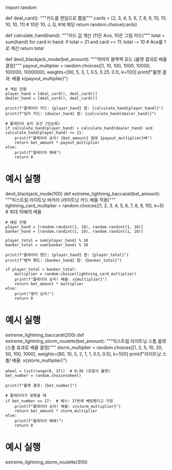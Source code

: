import random

def deal_card():
    """카드를 랜덤으로 뽑음"""
    cards = [2, 3, 4, 5, 6, 7, 8, 9, 10, 10, 10, 10, 11]  # 10은 10, J, Q, K에 해당
    return random.choice(cards)

def calculate_hand(hand):
    """카드 값 계산 (11은 Ace, 10은 그림 카드)"""
    total = sum(hand)
    for card in hand:
        if total > 21 and card == 11:
            total -= 10  # Ace를 1로 계산
    return total

def devil_blackjack_mode(bet_amount):
    """악마의 블랙잭 모드 (룰렛 결과로 배율 결정)"""
    payout_multiplier = random.choices([1, 10, 100, 1000, 10000, 100000, 1000000], weights=[90, 5, 3, 1, 0.5, 0.25, 0.1], k=1)[0]
    print(f"룰렛 결과: 배율 x{payout_multiplier}")
    
    # 게임 진행
    player_hand = [deal_card(), deal_card()]
    dealer_hand = [deal_card(), deal_card()]
    
    print(f"플레이어 카드: {player_hand} 합: {calculate_hand(player_hand)}")
    print(f"딜러 카드: {dealer_hand} 합: {calculate_hand(dealer_hand)}")

    # 플레이어 승리 조건 (단순화)
    if calculate_hand(player_hand) > calculate_hand(dealer_hand) and calculate_hand(player_hand) <= 21:
        print(f"플레이어 승리! {bet_amount} 원에 {payout_multiplier}배")
        return bet_amount * payout_multiplier
    else:
        print(f"플레이어 패배")
        return 0

# 예시 실행
devil_blackjack_mode(100)
def extreme_lightning_baccarat(bet_amount):
    """익스트림 라이트닝 바카라 (라이트닝 카드 배율 적용)"""
    lightning_card_multiplier = random.choices([1, 2, 3, 4, 5, 6, 7, 8, 9, 10], k=5)  # 최대 10배의 배율
    
    # 베팅 진행
    player_hand = [random.randint(1, 10), random.randint(1, 10)]
    banker_hand = [random.randint(1, 10), random.randint(1, 10)]
    
    player_total = sum(player_hand) % 10
    banker_total = sum(banker_hand) % 10
    
    print(f"플레이어 핸드: {player_hand} 합: {player_total}")
    print(f"뱅커 핸드: {banker_hand} 합: {banker_total}")
    
    if player_total > banker_total:
        multiplier = random.choice(lightning_card_multiplier)
        print(f"플레이어 승리! 배율: x{multiplier}")
        return bet_amount * multiplier
    else:
        print("뱅커 승리!")
        return 0

# 예시 실행
extreme_lightning_baccarat(200)
def extreme_lightning_storm_roulette(bet_amount):
    """익스트림 라이트닝 스톰 룰렛 (스톰 효과로 배율 결정)"""
    storm_multiplier = random.choices([1, 2, 5, 10, 20, 50, 100, 1000], weights=[80, 10, 5, 2, 1, 1, 0.5, 0.5], k=1)[0]
    print(f"라이트닝 스톰! 배율: x{storm_multiplier}")
    
    wheel = list(range(0, 37))  # 0~36 (유럽식 룰렛)
    bet_number = random.choice(wheel)
    
    print(f"룰렛 결과: {bet_number}")
    
    # 플레이어가 맞췄을 때
    if bet_number == 17:  # 예시: 17번에 베팅했다고 가정
        print(f"플레이어 승리! 배율: x{storm_multiplier}")
        return bet_amount * storm_multiplier
    else:
        print(f"플레이어 패배!")
        return 0

# 예시 실행
extreme_lightning_storm_roulette(300)
